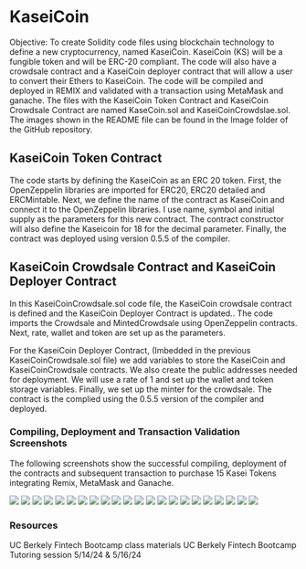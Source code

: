 # KaseiCoin

Objective: To create Solidity code files using blockchain technology to define a new cryptocurrency, named KaseiCoin.  KaseiCoin (KS) will be a fungible token and will be ERC-20 compliant. The code will also have a crowdsale contract and a KaseiCoin deployer contract that will allow a user to convert their Ethers to KaseiCoin.
The code will be compiled and deployed in REMIX and validated with a transaction using MetaMask and ganache.
The files with the KaseiCoin Token Contract and KaseiCoin Crowdsale Contract are named KaseCoin.sol and KaseiCoinCrowdslae.sol.  The images shown in the README file can be found in the Image folder of the GitHub repository. 
## KaseiCoin Token Contract

The code starts by defining the KaseiCoin as an ERC 20 token.  First, the OpenZeppelin libraries are imported for ERC20, ERC20 detailed and ERCMintable.  Next, we define the name of the contract as KaseiCoin and connect it to the OpenZeppelin libraries.  I use name, symbol and initial supply as the parameters for this new contract. The contract constructor will also define the Kaseicoin for 18 for the decimal parameter. Finally, the contract was deployed using version 0.5.5 of the compiler.

## KaseiCoin Crowdsale Contract and KaseiCoin Deployer Contract

In this KaseiCoinCrowdsale.sol code file, the KaseiCoin crowdsale contract is defined and the KaseiCoin Deployer Contract is updated.. The code imports the Crowdsale and MintedCrowdsale using OpenZeppelin contracts.  Next, rate, wallet and token are set up as the parameters.

For the KaseiCoin Deployer Contract, (Imbedded in the previous KaseiCoinCrowdsale.sol file)  we add variables to store the KaseiCoin and KaseiCoinCrowdsale contracts. We also create the public addresses needed for deployment. We will use a rate of 1 and set up the wallet and token storage variables. Finally, we set up the minter for the crowdsale.
The contract is the complied using the 0.5.5 version of the compiler and deployed.  

### Compiling, Deployment and Transaction Validation Screenshots

The following screenshots show the successful compiling, deployment of the contracts and subsequent transaction to purchase 15 Kasei Tokens integrating Remix, MetaMask and Ganache.

<img src="/Images/Compileone.png">
<img src="/Images/Compiletwo.png">
<img src="/Images/three.png">
<img src="/Images/four.png">
<img src="/Images/five .png">
<img src="/Images/six.png">
<img src="/Images/seven.png">
<img src="/Images/eight.png">
<img src="/Images/nine.png">
<img src="/Images/ten.png">
<img src="/Images/eleven.png">
<img src="/Images/twelve.png">
<img src="/Images/thirdteen.png">
<img src="/Images/fourteen.png">
<img src="/Images/fifteen.png">
<img src="/Images/sixteen.png">
<img src="/Images/seventeen.png">
<img src="/Images/eighteen.png">
<img src="/Images/twenty.png">
<img src="/Images/twentyone.png">
<img src="/Images/twentytwo.png">
<img src="/Images/twentythree.png">

### Resources ###

UC Berkely Fintech Bootcamp class materials
UC Berkely Fintech Bootcamp Tutoring session 5/14/24 & 5/16/24
